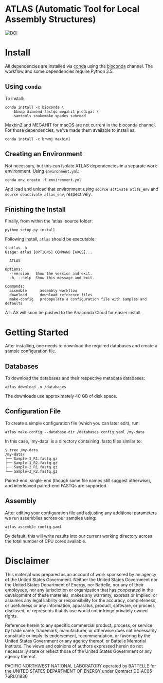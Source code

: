 # ATLAS (Automatic Tool for Local Assembly Structures)

[![DOI](https://zenodo.org/badge/75199304.svg)](https://zenodo.org/badge/latestdoi/75199304)

# Install

All dependencies are installed via [conda](https://www.continuum.io/downloads) using the [bioconda](https://github.com/bioconda/bioconda-recipes) channel.
The workflow and some dependencies require Python 3.5.

## Using `conda`

To install:

```
conda install -c bioconda \
    bbmap diamond fastqc megahit prodigal \
    samtools snakemake spades subread
```

Maxbin2 and MEGAHIT for macOS are not current in the bioconda channel. For those dependencies, we've made them available to install as:

```
conda install -c brwnj maxbin2
```

## Creating an Environment

Not necessary, but this can isolate ATLAS dependencies in a separate work
environment. Using `environment.yml`:

```
conda env create -f environment.yml
```

And load and unload that environment using `source activate atlas_env`
and `source deactivate atlas_env`, respectively.

## Finishing the Install

Finally, from within the 'atlas' source folder:

```
python setup.py install
```

Following install, `atlas` should be executable:

```
$ atlas -h
Usage: atlas [OPTIONS] COMMAND [ARGS]...

  ATLAS

Options:
  --version   Show the version and exit.
  -h, --help  Show this message and exit.

Commands:
  assemble      assembly workflow
  download      download reference files
  make-config   prepopulate a configuration file with samples and defaults
```

ATLAS will soon be pushed to the Anaconda Cloud for easier install.


# Getting Started

After installing, one needs to download the required databases and create a sample configuration file.


## Databases

To download the databases and their respective metadata databases:

```
atlas download -o /databases
```

The downloads use approximately 40 GB of disk space.


## Configuration File

To create a simple configuration file (which you can later edit), run:

```
atlas make-config --database-dir /databases config.yaml /my-data
```

In this case, 'my-data' is a directory containing .fastq files similar to:

```
$ tree /my-data
/my-data/
├── Sample-1_R1.fastq.gz
├── Sample-1_R2.fastq.gz
├── Sample-2_R1.fastq.gz
└── Sample-2_R2.fastq.gz
```

Paired-end, single-end (though some file names still suggest otherwise), and
interleaved paired-end FASTQs are supported.


## Assembly

After editing your configuration file and adjusting any additional parameters
we run assemblies across our samples using:

```
atlas assemble config.yaml
```

By default, this will write results into our current working directory across
the total number of CPU cores available.


# Disclaimer

This material was prepared as an account of work sponsored by an agency of the
United States Government.  Neither the United States Government nor the United
States Department of Energy, nor Battelle, nor any of their employees, nor any
jurisdiction or organization that has cooperated in the development of these
materials, makes any warranty, express or implied, or assumes any legal
liability or responsibility for the accuracy, completeness, or usefulness or
any information, apparatus, product, software, or process disclosed, or
represents that its use would not infringe privately owned rights.

Reference herein to any specific commercial product, process, or service by
trade name, trademark, manufacturer, or otherwise does not necessarily
constitute or imply its endorsement, recommendation, or favoring by the United
States Government or any agency thereof, or Battelle Memorial Institute. The
views and opinions of authors expressed herein do not necessarily state or
reflect those of the United States Government or any agency thereof.

PACIFIC NORTHWEST NATIONAL LABORATORY operated by BATTELLE for the UNITED
STATES DEPARTMENT OF ENERGY under Contract DE-AC05-76RL01830
